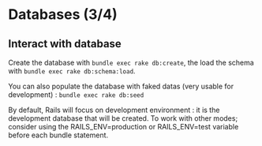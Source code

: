Databases (3/4)
================

Interact with database
---------------------------------

Create the database with `bundle exec rake db:create`, the load the schema with `bundle exec rake db:schema:load`.

You can also populate the database with faked datas (very usable for development) : `bundle exec rake db:seed`

By default, Rails will focus on development environment : it is the development database that will be created. To work with other modes; consider using the RAILS_ENV=production or RAILS_ENV=test variable before each bundle statement.
